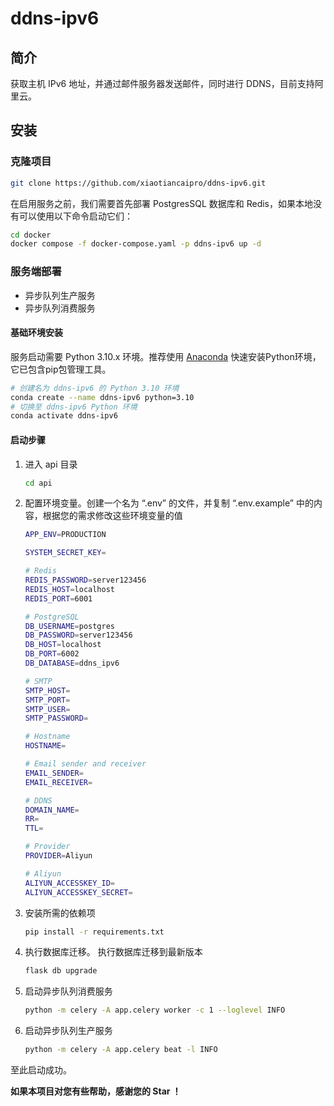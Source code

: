 # ddns-ipv6



## 简介

获取主机 IPv6 地址，并通过邮件服务器发送邮件，同时进行 DDNS，目前支持阿里云。




## 安装



### 克隆项目

```bash
git clone https://github.com/xiaotiancaipro/ddns-ipv6.git
```

在启用服务之前，我们需要首先部署 PostgresSQL 数据库和 Redis，如果本地没有可以使用以下命令启动它们：

```bash
cd docker
docker compose -f docker-compose.yaml -p ddns-ipv6 up -d
```



### 服务端部署

- 异步队列生产服务
- 异步队列消费服务



#### 基础环境安装

服务启动需要 Python 3.10.x 环境。推荐使用 [Anaconda](https://docs.anaconda.com/free/anaconda/install/) 快速安装Python环境，它已包含pip包管理工具。

```bash
# 创建名为 ddns-ipv6 的 Python 3.10 环境
conda create --name ddns-ipv6 python=3.10
# 切换至 ddns-ipv6 Python 环境
conda activate ddns-ipv6
```



#### 启动步骤

1. 进入 api 目录

   ```bash
   cd api
   ```

2. 配置环境变量。创建一个名为 “.env” 的文件，并复制 “.env.example” 中的内容，根据您的需求修改这些环境变量的值

   ```bash
   APP_ENV=PRODUCTION
   
   SYSTEM_SECRET_KEY=
   
   # Redis
   REDIS_PASSWORD=server123456
   REDIS_HOST=localhost
   REDIS_PORT=6001
   
   # PostgreSQL
   DB_USERNAME=postgres
   DB_PASSWORD=server123456
   DB_HOST=localhost
   DB_PORT=6002
   DB_DATABASE=ddns_ipv6
   
   # SMTP
   SMTP_HOST=
   SMTP_PORT=
   SMTP_USER=
   SMTP_PASSWORD=
   
   # Hostname
   HOSTNAME=
   
   # Email sender and receiver
   EMAIL_SENDER=
   EMAIL_RECEIVER=
   
   # DDNS
   DOMAIN_NAME=
   RR=
   TTL=
   
   # Provider
   PROVIDER=Aliyun
   
   # Aliyun
   ALIYUN_ACCESSKEY_ID=
   ALIYUN_ACCESSKEY_SECRET=
   ```

3. 安装所需的依赖项

   ```bash
   pip install -r requirements.txt
   ```

4. 执行数据库迁移。 执行数据库迁移到最新版本

   ```bash
   flask db upgrade
   ```

5. 启动异步队列消费服务

   ```bash
   python -m celery -A app.celery worker -c 1 --loglevel INFO
   ```

6. 启动异步队列生产服务

   ```bash
   python -m celery -A app.celery beat -l INFO
   ```

至此启动成功。



**如果本项目对您有些帮助，感谢您的 Star ！**

